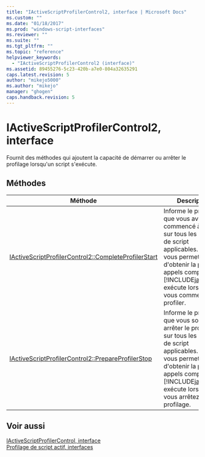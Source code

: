 ```yaml
---
title: "IActiveScriptProfilerControl2, interface | Microsoft Docs"
ms.custom: ""
ms.date: "01/18/2017"
ms.prod: "windows-script-interfaces"
ms.reviewer: ""
ms.suite: ""
ms.tgt_pltfrm: ""
ms.topic: "reference"
helpviewer_keywords: 
  - "IActiveScriptProfilerControl2 (interface)"
ms.assetid: 89455276-5c23-420b-a7e0-804a32635291
caps.latest.revision: 5
author: "mikejo5000"
ms.author: "mikejo"
manager: "ghogen"
caps.handback.revision: 5
---
```

# IActiveScriptProfilerControl2, interface
Fournit des méthodes qui ajoutent la capacité de démarrer ou arrêter le profilage lorsqu'un script s'exécute.  
  
## Méthodes  
  
|Méthode|Description|  
|-------------|-----------------|  
|[IActiveScriptProfilerControl2::CompleteProfilerStart](../../winscript/reference/iactivescriptprofilercontrol2-completeprofilerstart.md)|Informe le profileur que vous avez commencé à profiler sur tous les moteurs de script applicables.  Cela vous permet d'obtenir la pile des appels complète si [!INCLUDE[javascript](../../javascript/includes/javascript-md.md)] exécute lorsque vous commencez à profiler.|  
|[IActiveScriptProfilerControl2::PrepareProfilerStop](../../winscript/reference/iactivescriptprofilercontrol2-prepareprofilerstop.md)|Informe le profileur que vous souhaitez arrêter le profilage sur tous les moteurs de script applicables.  Cela vous permet d'obtenir la pile des appels complète si [!INCLUDE[javascript](../../javascript/includes/javascript-md.md)] exécute lorsque vous arrêtez de profilage.|  
  
## Voir aussi  
 [IActiveScriptProfilerControl, interface](../../winscript/reference/iactivescriptprofilercontrol-interface.md)   
 [Profilage de script actif, interfaces](../../winscript/reference/active-script-profiler-interfaces.md)